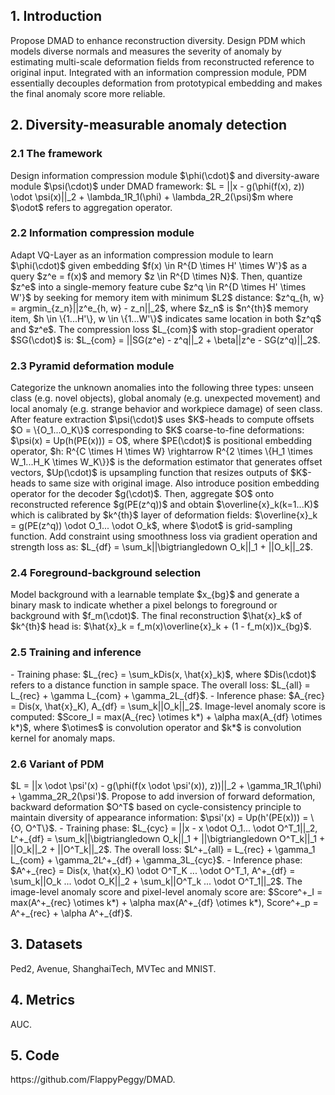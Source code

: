 <h2>1. Introduction</h2>
Propose DMAD to enhance reconstruction diversity. Design PDM which models diverse normals and measures the severity of anomaly by estimating multi-scale deformation fields from reconstructed reference to original input. Integrated with an information compression module, PDM essentially decouples deformation from prototypical embedding and makes the final anomaly score more reliable.
<h2>2. Diversity-measurable anomaly detection</h2>
<h3>2.1 The framework</h3>
Design information compression module $\phi(\cdot)$ and diversity-aware module $\psi(\cdot)$ under DMAD framework: $L = ||x - g(\phi(f(x), z)) \odot \psi(x)||_2 + \lambda_1R_1(\phi) + \lambda_2R_2(\psi)$m where $\odot$ refers to aggregation operator.
<h3>2.2 Information compression module</h3>
Adapt VQ-Layer as an information compression module to learn $\phi(\cdot)$ given embedding $f(x) \in R^{D \times H' \times W'}$ as a query $z^e = f(x)$ and memory $z \in R^{D \times N}$. Then, quantize $z^e$ into a single-memory feature cube $z^q \in R^{D \times H' \times W'}$ by seeking for memory item with minimum $L2$ distance: $z^q_{h, w} = argmin_{z_n}||z^e_{h, w} -  z_n||_2$, where $z_n$ is $n^{th}$ memory item, $h \in \{1...H'\}, w \in \{1...W'\}$ indicates same location in both $z^q$ and $z^e$. The compression loss $L_{com}$ with stop-gradient operator $SG(\cdot)$ is: $L_{com} = ||SG(z^e) - z^q||_2 + \beta||z^e - SG(z^q)||_2$.
<h3>2.3 Pyramid deformation module</h3>
Categorize the unknown anomalies into the following three types: unseen class (e.g. novel objects), global anomaly (e.g. unexpected movement) and local anomaly (e.g. strange behavior and workpiece damage) of seen class. After feature extraction $\psi(\cdot)$ uses $K$-heads to compute offsets $O = \{O_1...O_K\}$ corresponding to $K$ coarse-to-fine deformations: $\psi(x) = Up(h(PE(x))) = O$, where $PE(\cdot)$ is positional embedding operator, $h: R^{C \times H \times W} \rightarrow R^{2 \times \{H_1 \times W_1...H_K \times W_K\}}$ is the deformation estimator that generates offset vectors, $Up(\cdot)$ is upsampling function that resizes outputs of $K$-heads to same size with original image. Also introduce position embedding operator for the decoder $g(\cdot)$. Then, aggregate $O$ onto reconstructed reference $g(PE(z^q))$ and obtain $\overline{x}_k(k=1...K)$ which is calibrated by $k^{th}$ layer of deformation fields: $\overline{x}_k = g(PE(z^q)) \odot O_1... \odot O_k$, where $\odot$ is grid-sampling function. Add constraint using smoothness loss via gradient operation and strength loss as: $L_{df} = \sum_k||\bigtriangledown O_k||_1 + ||O_k||_2$.
<h3>2.4 Foreground-background selection</h3>
Model background with a learnable template $x_{bg}$ and generate a binary mask to indicate whether a pixel belongs to foreground or background with $f_m(\cdot)$. The final reconstruction $\hat{x}_k$ of $k^{th}$ head is: $\hat{x}_k = f_m(x)\overline{x}_k + (1 - f_m(x))x_{bg}$.
<h3>2.5 Training and inference</h3>
- Training phase: $L_{rec} = \sum_kDis(x, \hat{x}_k)$, where $Dis(\cdot)$ refers to a distance function in sample space. The overall loss: $L_{all} = L_{rec} + \gamma L_{com} + \gamma_2L_{df}$. 
- Inference phase: $A_{rec} = Dis(x, \hat{x}_K), A_{df} = \sum_k||O_k||_2$.
Image-level anomaly score is computed: $Score_I = max(A_{rec} \otimes k*) + \alpha max(A_{df} \otimes k*)$, where $\otimes$ is convolution operator and $k*$ is convolution kernel for anomaly maps.
<h3>2.6 Variant of PDM</h3>
$L = ||x \odot \psi'(x) - g(\phi(f(x \odot \psi'(x)), z))||_2 + \gamma_1R_1(\phi) + \gamma_2R_2(\psi')$. Propose to add inversion of forward deformation, backward deformation $O^T$ based on cycle-consistency principle to maintain diversity of appearance information: $\psi'(x) = Up(h'(PE(x))) = \{O, O^T\}$.
- Training phase: $L_{cyc} = ||x - x \odot O_1... \odot O^T_1||_2, L^+_{df} = \sum_k||\bigtriangledown O_k||_1 + ||\bigtriangledown O^T_k||_1 + ||O_k||_2 + ||O^T_k||_2$. The overall loss: $L^+_{all} = L_{rec} + \gamma_1 L_{com} + \gamma_2L^+_{df} + \gamma_3L_{cyc}$. 
- Inference phase: $A^+_{rec} = Dis(x, \hat{x}_K) \odot O^T_K ... \odot O^T_1, A^+_{df} = \sum_k||O_k ... \odot O_K||_2 + \sum_k||O^T_k ... \odot O^T_1||_2$.
The image-level anomaly score and pixel-level anomaly score are: $Score^+_I = max(A^+_{rec} \otimes k*) + \alpha max(A^+_{df} \otimes k*), Score^+_p = A^+_{rec} + \alpha A^+_{df}$.
<h2>3. Datasets</h2>
Ped2, Avenue, ShanghaiTech, MVTec and MNIST.
<h2>4. Metrics</h2>
AUC.
<h2>5. Code</h2>
https://github.com/FlappyPeggy/DMAD.